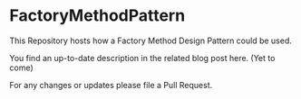 # FactoryMethodPattern

This Repository hosts how a Factory Method Design Pattern could be used.

You find an up-to-date description in the related blog post here. (Yet to come)

For any changes or updates please file a Pull Request.
